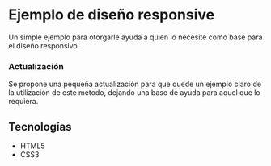 # Ejemplo de diseño responsive

Un simple ejemplo para otorgarle ayuda a quien lo necesite como base para el diseño responsivo.

### Actualización

Se propone una pequeña actualización para que quede un ejemplo claro de la utilización de este metodo, dejando una base de ayuda para aquel que lo requiera.

## Tecnologías

- HTML5
- CSS3
